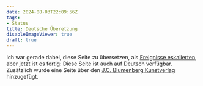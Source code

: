 ```yaml
---
date: 2024-08-03T22:09:56Z
tags:
- Status
title: Deutsche Überetzung
disableImageViewer: true
draft: true
---
```


Ich war gerade dabei, diese Seite zu übersetzen, als [Ereignisse eskalierten](/de/post/mystery-again/), aber jetzt ist es fertig:
Diese Seite ist auch auf Deutsch verfügbar. Zusätzlich wurde eine Seite über den [J.C. Blumenberg Kunstverlag](/de/hints/j-c-b/) hinzugefügt.
